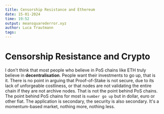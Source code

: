 ```yaml
---
title: Censorship Resistance and Ethereum
date: 15-01-2024
time: 19:52
output: meansquarederror.xyz
author: Luca Trautmann
tags:
---
```


# Censorship Resistance and Crypto

I don't think that most people who believe in PoS chains like ETH truly believe in __decentralisation__. People want their investments to go up, that is it. There is no point in arguing that Proof-of-Stake is not secure, due to its lack of unforgeable costliness, or that nodes are not validating the entire chain if they are not archive nodes. That is not the point behind PoS chains. The point behind PoS chains for most is `number go up` but in dollar, euro or other fiat. The application is secondary, the security is also secondary. It's a momentum-based market, nothing more, nothing less. 